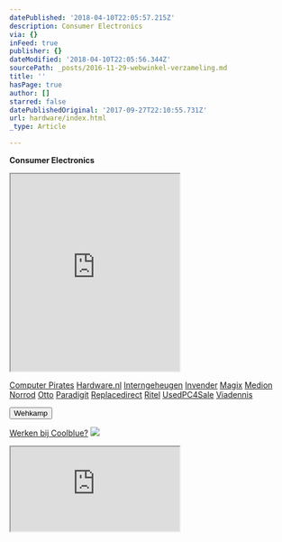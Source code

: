 ```yaml
---
datePublished: '2018-04-10T22:05:57.215Z'
description: Consumer Electronics
via: {}
inFeed: true
publisher: {}
dateModified: '2018-04-10T22:05:56.344Z'
sourcePath: _posts/2016-11-29-webwinkel-verzameling.md
title: ''
hasPage: true
author: []
starred: false
datePublishedOriginal: '2017-09-27T22:10:55.731Z'
url: hardware/index.html
_type: Article

---
```

**Consumer Electronics**

<iframe src="https://the-grid.github.io/ed-userhtml/?g=eJy9WMtu4zYU3fsrVAHxztZbftLBNDPFTJFOZ5FFZxXQ1I1EhKIEkh45KPrvvXo4UTJ1HmhkwxBNWuK55-he8kjrXz7-eXH1_dsnKzO52IzWhwZogo3TtdrcCdiMEv7D-ntk4Sen-0nFE5MtLT923XK_aoYz4GlmlpY3r4dwYPQPTtJdvd4Wyd1mNBqtqZUpuCF2Zky5dJyqqqYfGOiEK2BmKoVtGapSMMS-3goqb-3NmueppRV7dM22yKmqz3e-5DQF7ZgMUsUTR0ICCi9MNEwq2FZc3oLQzv1PSXOQDkXISYdZytS2qEDEz1d_XFpmZwrFKQbSxE7slqvXMO1IYsfC3rZQCLZ0VxikQzfWEXqCb-mWTlmRn4bcAfA9if3EzLCpUTQBPLBbUFMJxjlnxIvi0B3TvFzlZO5F_nzRdCjxgmAWe01HkabZkZPJAftSgdbD3WqNoQoTRo0MzDmvOPHnsRu3UmhOPDeO_aYjsBPOIn8RN91KowwKBLFlcVMIUVQnqoCcssFTH6cGJamBOkyDCWIMWbjhtedft_lw3SXEmf_biWjfRzQ09y1QM-FNpCdhdsB7N17HaLHMCDjZSn3AeyUtv0_LfwWtunJLDFCCKlWRKprnFGMW9XLtMMHZbXs8L4k3NmSnxFiTMPDc8Q25-utyjAOknucs-IBJjN-Wc3P9uKZAfi3E5CskyOtEiiEegv__RIieTQSGlbvTOivKrri5TGA_pbrc12XuB8Fi1iv0r1U1YfqZcn-yCG7WF32AjTWEVD0OA5cNA4k7pSgLLptwu22zE63MylqzKAifKJYkb1LsMchAmvVBBlTtiMHw_dANOoPh-f9lLnq67V6nWwJScp0Abap2kKJ8gHgHF3K8MI-IFkVe9KJmaJLeItqnfQmNIIPoBe3sA69hmMLoBlLIYJeCbJb8zqX4C9fv1eKXRyf2a3L0kk4tBpg-yiCSPSEzlHQvWt3Q9ecPTjeKgnh2cLrfPk5-v7x6o9-tAbWhhrNJoplscGsMp5u8t4Y-jqUH2OhwT_3hCRYZn60Oj64UJVpZHXtZSFjZlvNM9twVqt5n8X7VO0jJZdqkTjgPZq9zuD_lyvfDjIMkSBfvkIlRqptpJg--ieb459LzXE8EDHYOU-hR-Q_oRl3hLeZBaG8uikJsxQ6srMihRGYCo-4QnPbNwdpp3078C13AsB8" height="350" style=""></iframe>

[Computer Pirates][0]
[Hardware.nl][1]
[Interngeheugen][2]
[Invender][3]
[Magix][4]
[Medion][5]
[Norrod][6]
[Otto][7]
[Paradigit][8]
[Replacedirect][9]
[Ritel][10]
[UsedPC4Sale][11]
[Viadennis][12]

<button data-role="cta" style="">Wehkamp</button>

[Werken bij Coolblue?][13]
![](https://the-grid-user-content.s3-us-west-2.amazonaws.com/d4d8e480-281e-41f8-a31e-4427722137e0.png)

<iframe src="https://the-grid.github.io/ed-userhtml/?g=eJyNULFuwyAU3PmKV_YUnFRy6mCWtnM7ZOmIARsUHFuYJrGq_HteqLt06ltOutM73Z14eH1_2X9-vIFLfZBE_IJVBoEtOKU5WEmMP8E3AbxeXVZnb5KrYL3lfLzsMu2s71yqoMjUnSFXdFneRTOYWRIiFLho25q6lMaKsTG2j-7IdPD6wLTqUasKtAibZtowHa1K_mQzy4sioFQ-USl838EU9V-bafiK2v7bB3KNmpbrLV3y1_SZU2iGaGysKadMCqYwNzb5aYC75JluqltffA" height="150" style=""></iframe>



[0]: http://www.computerpirates.com/
[1]: http://www.hardware.nl/
[2]: http://www.interngeheugen.com/tt/?tt=2902_12_133761_Interngeheugen&r=%2F
[3]: http://www.invender.nl/ttiv/index.php?tt=352_12_133761_Invender&r=%2F
[4]: http://www.magix.com/ap/tradetracker/?tt=2074_12_133761_Magix&r=%2F
[5]: http://tc.tradetracker.net/?c=3452&m=12&a=133761
[6]: http://www.norrod.nl/tt/index.aspx?tt=23396_12_133761_Norrod&r=%2F
[7]: http://www.otto.nl/
[8]: http://www.paradigit.nl/tt/index.aspx?tt=5043_12_133761_Paradigit&r=%2F
[9]: http://www.replacedirect.nl/
[10]: http://www.ritel.nl/telecom/?tt=668_12_133761_Ritel&r=%2F
[11]: http://tc.tradetracker.net/?c=20400&m=12&a=133761&r=UsedPC4sale&u=%2F
[12]: http://www.viadennis.nl/computer/?tt=15804_12_133761_Viadennis&r=%2F
[13]: http://prf.hn/click/camref:1100l3bs3/creativeref:1011l11074